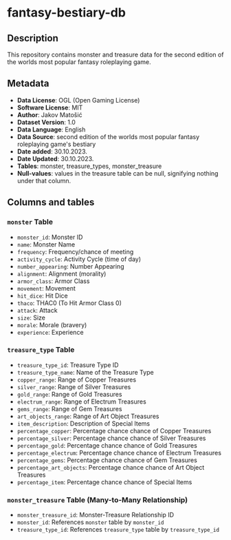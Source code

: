 # fantasy-bestiary-db

## Description
This repository contains monster and treasure data for the second edition of the worlds most popular fantasy roleplaying game.

## Metadata
- **Data License**: OGL (Open Gaming License)
- **Software License**: MIT
- **Author**: Jakov Matošić
- **Dataset Version**: 1.0
- **Data Language**: English
- **Data Source**: second edition of the worlds most popular fantasy roleplaying game's bestiary
- **Date added**: 30.10.2023.
- **Date Updated**: 30.10.2023.
- **Tables**: monster, treasure_types, monster_treasure
- **Null-values**: values in the treasure table can be null, signifying nothing under that column.

## Columns and tables
### `monster` Table
- `monster_id`: Monster ID
- `name`: Monster Name
- `frequency`: Frequency/chance of meeting
- `activity_cycle`: Activity Cycle (time of day)
- `number_appearing`: Number Appearing
- `alignment`: Alignment (morality)
- `armor_class`: Armor Class
- `movement`: Movement
- `hit_dice`: Hit Dice
- `thaco`: THAC0 (To Hit Armor Class 0)
- `attack`: Attack
- `size`: Size
- `morale`: Morale (bravery)
- `experience`: Experience

### `treasure_type` Table
- `treasure_type_id`: Treasure Type ID
- `treasure_type_name`: Name of the Treasure Type
- `copper_range`: Range of Copper Treasures
- `silver_range`: Range of Silver Treasures
- `gold_range`: Range of Gold Treasures
- `electrum_range`: Range of Electrum Treasures
- `gems_range`: Range of Gem Treasures
- `art_objects_range`: Range of Art Object Treasures
- `item_description`: Description of Special Items
- `percentage_copper`: Percentage chance chance of Copper Treasures
- `percentage_silver`: Percentage chance chance of Silver Treasures
- `percentage_gold`: Percentage chance chance of Gold Treasures
- `percentage_electrum`: Percentage chance chance of Electrum Treasures
- `percentage_gems`: Percentage chance chance of Gem Treasures
- `percentage_art_objects`: Percentage chance chance of Art Object Treasures
- `percentage_item`: Percentage chance chance of Special Items

### `monster_treasure` Table (Many-to-Many Relationship)
- `monster_treasure_id`: Monster-Treasure Relationship ID
- `monster_id`: References `monster` table by `monster_id`
- `treasure_type_id`: References `treasure_type` table by `treasure_type_id`
